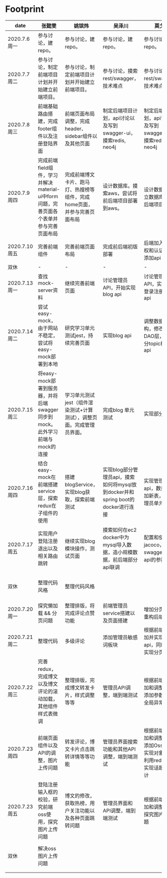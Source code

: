 # Footprint

| date          | 张懿雯                                                       | 姚镔炜                                                       | 吴泽川                                                       | 莫戈泉                                                       | 总进度                                                       |
| ------------- | ------------------------------------------------------------ | ------------------------------------------------------------ | ------------------------------------------------------------ | ------------------------------------------------------------ | ------------------------------------------------------------ |
| 2020.7.6周一  | 参与讨论，建repo。                                           | 参与讨论，建repo。                                           | 参与讨论，建repo。                                           | 参与讨论，建repo。                                           | 讨论项目业务逻辑以及技术栈，分头查找项目所需技术点。         |
| 2020.7.7周二  | 参与讨论，制定前端项目计划并开始建立前端项目。               | 参与讨论，制定前端项目计划并开始建立前端项目。               | 参与讨论，摸索rest/swagger，技术难点                         | 参与讨论，摸索rest/swagger，技术难点                         | 了解技术点，讨论项目时间进度安排，并进一步分工：前端ybw+zyw，后端API设计wzc+mgq。 |
| 2020.7.8周三  | 前端基础路由搭建，完成footer组件以及注册登陆界面             | 前端页面布局调整，完成header、sidebar组件以及其他页面        | 制定后端项目计划，api讨论以及写到swagger-ui，摸索redis, neo4j | 制定后端项目计划，api讨论以及写到swagger-ui，摸索redis, neo4j | 前后端持续推进；后端讨论API并制定计划                        |
| 2020.7.9周四  | 完成前端field组件，学习并解决material-ui中form问题，完善页面各个表单并参与完善页面布局 | 完成前端博文卡片、跑马灯、热搜榜等组件，完成home页面，并参与完善页面布局 | 设计数据库。摸索aws，尝试将前后端项目部署到aws。             | 设计数据库。建立数据库，开写后端项目。                       | 前端组件化以及页面设计；后端设计数据库持续推进               |
| 2020.7.10周五 | 完善前端组件                                                 | 完善前端页面布局                                             | 完成前后端初版部署                                           | 后端加入用户授权和认证，继续添加api                          | 前端页面继续完善，完成大致网站雏形；后端加入用户授权和认证，继续添加api；完成前后端初步部署 |
| 双休          | -                                                            | -                                                            | -                                                            | -                                                            | 开会讨论[下一周进度](https://github.com/Amoy-interest/Doc/blob/master/meeting/2020-07-11第二周进度安排.md) |
| 2020.7.13周一 | 查找mock-server资料                                          | 继续完善前端页面                                             | 讨论管理员API，开始实现blog api                              | 讨论管理员API，实现用户登录注册，添加api                     | 前端界面继续完善，开始研究mock-server；后端讨论管理员API     |
| 2020.7.14周二 | 尝试easy-mock，由于网站不稳定，尝试将easy-mock部署到本地     | 研究学习单元测试jest，持续完善页面                           | 实现blog api                                                 | 调整数据库结构，修改DTO和DAO层，实现部分topic模块的api       | 前端界面继续完善，学习mock-server和jest使用；后端实现部分api， 修改数据库和后端java代码结构 |
| 2020.7.15周三 | 将easy-mock部署到服务器，并将后端swagger同步到mock。此外学习前端与mock的连接 | 学习单元测试jest（组件渲染测试+计算测试），调整页面。完成管理员界面。 | 完成blog 单元测试                                            | 实现部分API                                                  | 前端界面继续完善，完成jest的学习，完成easy-mock的服务器端部署和swagger同步；后端继续实现api并开始测试 |
| 2020.7.16周四 | 结合easy-mock在前端搭建service层，探索redux在子组件的使用    | 搭建blogService，实现blog获取，探索前端测试                  | 实现blog部分管理员api，摸索如何将mysql放到docker并和spring boot的docker进行连接 | 实现管理员部分api，数据库添加新表，添加管理员单元测试        | 前端结合easy-mock开始搭建并实现service层，同时探索前端测试；后端学习docker并继续改进数据库和api |
| 2020.7.17周五 | 实现用户登陆注册退出以及相关路由跳转                         | 继续实现blog模块操作，测试页面                               | 摸索如何在ec2 docker中为mysql导入数据，造小规模数据，前后端部分api联调 | 配置和使用jacoco，完善swagger中各api的参数描述               | 前端开始实现user && blog的基础功能，后端继续学习docker并完善api |
| 双休          | 整理代码风格                                                 | 整理代码风格                                                 |                                                              |                                                              | 开会讨论[下周进度](https://github.com/Amoy-interest/Doc/blob/master/meeting/2020-07-17 第三周进度安排.md) |
| 2020.7.20周一 | 探究懒加载 && 分页问题                                       | 整理排版，将完成评论点赞功能                                 | 前端管理员service搭建以及页面搭建                            | 增加分页功能并重构后端代码                                   | 前后端持续完善业务逻辑                                       |
| 2020.7.21周二 | 整理代码                                                     | 多级评论                                                     | 添加管理员敏感词板块                                         | 根据前端需求添加并实现新的api，同时继续实现分页功能          | 前后端持续完善业务逻辑                                       |
| 2020.7.22周三 | 完善redux，完成博文以及博文评论的滚动加载，其他组件样式表微调 | 整理排版，完成博文转发卡片，样式调整等等                     | 管理员API调整，端到端测试                                    | 根据前端需求添加和调整api，添加参数校验和全局异常处理        | 前后端持续推进                                               |
| 2020.7.23周四 | 前端页面组件以及API的调整，图片上传问题                      | 转发评论，博文卡片点击跳转详情等等功能                       | 管理员界面搜索功能和其他API调整，端到端测试                  | 根据前端需求添加和调整api，添加Oss服务，实现对象存储，利用reddit算法实现话题热度统计 | 前后端持续完善业务逻辑                                       |
| 2020.7.23周五 | 登陆注册输入框的校验，研究前端oss使用，探究图片上传问题      | 博文的修改，获取热榜，用户关注功能以及各种页面跳转问题       | 管理员界面和API调整，端到端测试                              | 根据前端需求添加和调整api，探究图片上传问题                  | 前后端持续完善业务逻辑                                       |
| 双休          | 解决oss图片上传问题                                          |                                                              |                                                              |                                                              | 开会讨论[下周进度](https://github.com/Amoy-interest/Doc/blob/master/meeting/2020-07-25 第四周进度安排.md) |
|               |                                                              |                                                              |                                                              |                                                              |                                                              |
